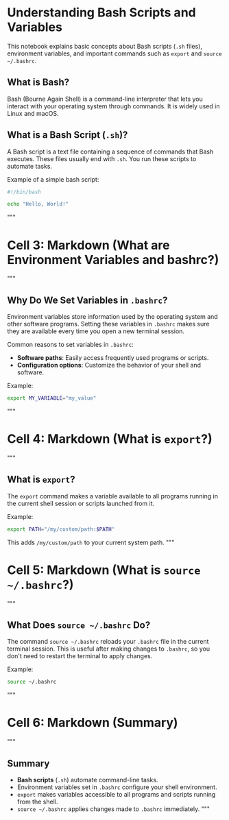 # Understanding Bash Scripts and Variables

This notebook explains basic concepts about Bash scripts (`.sh` files), environment variables, and important commands such as `export` and `source ~/.bashrc`.


## What is Bash?

Bash (Bourne Again Shell) is a command-line interpreter that lets you interact with your operating system through commands. It is widely used in Linux and macOS.

## What is a Bash Script (`.sh`)?

A Bash script is a text file containing a sequence of commands that Bash executes. These files usually end with `.sh`. You run these scripts to automate tasks.

Example of a simple bash script:

```bash
#!/bin/bash

echo "Hello, World!"
```
"""

# Cell 3: Markdown (What are Environment Variables and bashrc?)
"""
## Why Do We Set Variables in `.bashrc`?

Environment variables store information used by the operating system and other software programs. Setting these variables in `.bashrc` makes sure they are available every time you open a new terminal session.

Common reasons to set variables in `.bashrc`:

- **Software paths**: Easily access frequently used programs or scripts.
- **Configuration options**: Customize the behavior of your shell and software.

Example:

```bash
export MY_VARIABLE="my_value"
```
"""

# Cell 4: Markdown (What is `export`?)
"""
## What is `export`?

The `export` command makes a variable available to all programs running in the current shell session or scripts launched from it.

Example:

```bash
export PATH="/my/custom/path:$PATH"
```

This adds `/my/custom/path` to your current system path.
"""

# Cell 5: Markdown (What is `source ~/.bashrc`?)
"""
## What Does `source ~/.bashrc` Do?

The command `source ~/.bashrc` reloads your `.bashrc` file in the current terminal session. This is useful after making changes to `.bashrc`, so you don't need to restart the terminal to apply changes.

Example:

```bash
source ~/.bashrc
```
"""

# Cell 6: Markdown (Summary)
"""
## Summary

- **Bash scripts** (`.sh`) automate command-line tasks.
- Environment variables set in `.bashrc` configure your shell environment.
- `export` makes variables accessible to all programs and scripts running from the shell.
- `source ~/.bashrc` applies changes made to `.bashrc` immediately.
"""

